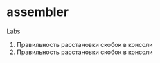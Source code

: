 # assembler
Labs
1. Правильность расстановки скобок в консоли
1. Правильность расстановки скобок в консоли
